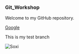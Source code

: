### Git_Workshop
Welcome to my GitHub repository.

[Google](https://google.com)

This is my test branch

![Soxi](<img width="512" alt="image" src="https://github.com/Natalie-Rona/Git_Workshop/assets/147364942/8822748c-03d8-4057-adfe-ab706bf60509">)
